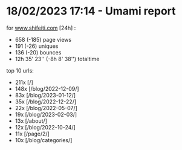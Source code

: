 # 18/02/2023 17:14 - Umami report
for www.shifeiti.com [24h] :

 - 658 (-185) page views
 - 191 (-26) uniques
 - 136 (-20) bounces
 - 12h 35' 23'' (-8h 8' 38'') totaltime


top 10 urls:
 - 211x [/]
 - 148x [/blog/2022-12-09/]
 - 83x [/blog/2023-01-12/]
 - 35x [/blog/2022-12-22/]
 - 22x [/blog/2022-05-07/]
 - 19x [/blog/2023-02-03/]
 - 13x [/about/]
 - 12x [/blog/2022-10-24/]
 - 11x [/page/2/]
 - 10x [/blog/categories/]


